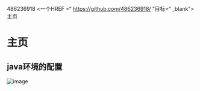 486236918 <一个HREF =“ https://github.com/486236918/ ”目标=“ _blank”>主页</a>
# 主页
## java环境的配置
![image](https://https://github.com/486236918/new-people/blob/master/19638ljl/QQ%E5%9B%BE%E7%89%8720191126234237.png)



